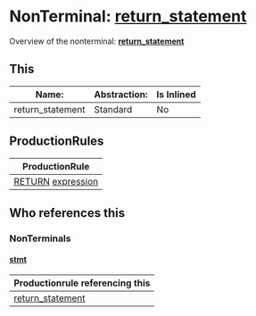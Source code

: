# NonTerminal: **[return_statement](./return_statement.md)**

Overview of the nonterminal: **[return_statement](./return_statement.md)**



## This

| Name:                | Abstraction:    | Is Inlined |
| -------------------- | --------------- | ---------- |
| return_statement | Standard | No |



## ProductionRules

| ProductionRule |
| ---- |
| [RETURN](./../Lexicon/RETURN.md) [expression](./expression.md)  |




## Who references this

### NonTerminals


#### [stmt](./../Grammar/stmt.md)

| Productionrule referencing this                      |
| ---------------------------------------------------- |
| [return_statement](./return_statement.md)  |



